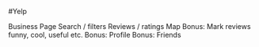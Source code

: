 #Yelp

Business Page
Search / filters
Reviews / ratings
Map
Bonus: Mark reviews funny, cool, useful etc.
Bonus: Profile
Bonus: Friends
